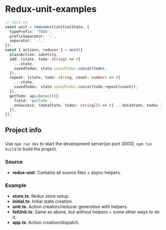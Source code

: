 # Redux-unit-examples

```ts
// unit.ts
const unit = reduxUnit(initialState, {
  typePrefix: 'TODO',
  prefixSeparator: ':',
  separator: '-',
});
const { actions, reducer } = unit({
  plainAction: identity,
  add: (state, todo: string) => ({
    ...state,
    savedTodos: state.savedTodos.concat(todo),
  }),
  repeat: (state, todo: string, count: number) => ({
    ...state,
    savedTodos: state.savedTodos.concat(todo.repeat(count)),
  }),
  getTodo: api<Date>()({
    field: 'getTodo',
    onSuccess: (dataState, todos: string[]) => ({ ...dataState, todos }),
  }),
});
```

## Project info

###

Use `npm run dev` to start the development server(on port 3000), `npm run build` to build the project.

### Source

- **redux-unit**: Contains all source files + async helpers.

### Example

- **store.ts**: Redux store setup.
- **initial.ts**: Initial state creation.
- **unit.ts**: Action creators/reducer generation with helpers.
- **fatUnit.ts**: Same as above, but without helpers + some other ways to do it.
- **app.ts**: Action creation/dispatch.

